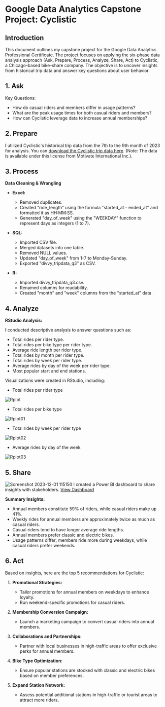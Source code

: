 # Google Data Analytics Capstone Project: Cyclistic

## Introduction

This document outlines my capstone project for the Google Data Analytics Professional Certificate. The project focuses on applying the six-phase data analysis approach (Ask, Prepare, Process, Analyze, Share, Act) to Cyclistic, a Chicago-based bike-share company. The objective is to uncover insights from historical trip data and answer key questions about user behavior.

## 1. Ask

Key Questions:

- How do casual riders and members differ in usage patterns?
- What are the peak usage times for both casual riders and members?
- How can Cyclistic leverage data to increase annual memberships?

## 2. Prepare

I utilized Cyclistic's historical trip data from the 7th to the 9th month of 2023 for analysis. You can [download the Cyclistic trip data here](https://divvy-tripdata.s3.amazonaws.com/index.html). (Note: The data is available under this license from Motivate International Inc.).

## 3. Process

**Data Cleaning & Wrangling**

- **Excel:**
  - Removed duplicates.
  - Created "ride_length" using the formula "started_at - ended_at" and formatted it as HH:MM:SS.
  - Generated "day_of_week" using the "WEEKDAY" function to represent days as integers (1 to 7).

- **SQL:**
  - Imported CSV file.
  - Merged datasets into one table.
  - Removed NULL values.
  - Updated "day_of_week" from 1-7 to Monday-Sunday.
  - Exported "divvy_tripdata_q3" as CSV.

- **R:**
  - Imported divvy_tripdata_q3.csv.
  - Renamed columns for readability.
  - Created "month" and "week" columns from the "started_at" data.

## 4. Analyze

**RStudio Analysis:**

I conducted descriptive analysis to answer questions such as:
- Total rides per rider type.
- Total rides per bike type per rider type.
- Average ride length per rider type.
- Total rides by month per rider type.
- Total rides by week per rider type.
- Average rides by day of the week per rider type.
- Most popular start and end stations.

Visualizations were created in RStudio, including:
- Total rides per rider type

![Rplot](https://github.com/pantakanch/Google-Data-Analytics-Capstone-Project-Cyclistic/assets/113978334/78c418ad-8336-4c2e-9936-347cd49afc44)

- Total rides per bike type

![Rplot01](https://github.com/pantakanch/Google-Data-Analytics-Capstone-Project-Cyclistic/assets/113978334/611e10ba-33fc-4ae0-ae0b-750ee2dac58b)

- Total rides by week per rider type

![Rplot02](https://github.com/pantakanch/Google-Data-Analytics-Capstone-Project-Cyclistic/assets/113978334/bd298115-6733-4dcc-9942-22bb2559b0bb)

- Average rides by day of the week

![Rplot03](https://github.com/pantakanch/Google-Data-Analytics-Capstone-Project-Cyclistic/assets/113978334/b3fbdda7-9a12-4f42-96e5-c91ce73b1afd)

## 5. Share
![Screenshot 2023-12-01 115150](https://github.com/pantakanch/Google-Data-Analytics-Capstone-Project-Cyclistic/assets/113978334/a985ecf5-3a01-4a7a-ba20-0eaa0d1ad4c6)
I created a Power BI dashboard to share insights with stakeholders. [View Dashboard](https://drive.google.com/file/d/1Q0pt9yEZXX0a08wdhfr3Ah5qgOUoIMmh/view?usp=sharing)

**Summary Insights:**
- Annual members constitute 59% of riders, while casual riders make up 41%.
- Weekly rides for annual members are approximately twice as much as casual riders.
- Casual riders tend to have longer average ride lengths.
- Annual members prefer classic and electric bikes.
- Usage patterns differ; members ride more during weekdays, while casual riders prefer weekends.

## 6. Act

Based on insights, here are the top 5 recommendations for Cyclistic:

1. **Promotional Strategies:**
   - Tailor promotions for annual members on weekdays to enhance loyalty.
   - Run weekend-specific promotions for casual riders.

2. **Membership Conversion Campaign:**
   - Launch a marketing campaign to convert casual riders into annual members.

3. **Collaborations and Partnerships:**
   - Partner with local businesses in high-traffic areas to offer exclusive perks for annual members.

4. **Bike Type Optimization:**
   - Ensure popular stations are stocked with classic and electric bikes based on member preferences.

5. **Expand Station Network:**
   - Assess potential additional stations in high-traffic or tourist areas to attract more riders.
